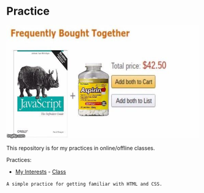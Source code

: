 # Practice

![header](media/pic01.jpg)

This repository is for my practices in online/offline classes.

Practices:

- [My Interests](coursera/MyInterests) - [Class](https://www.coursera.org/learn/duke-programming-web/home/welcome)

`A simple practice for getting familiar with HTML and CSS.`
